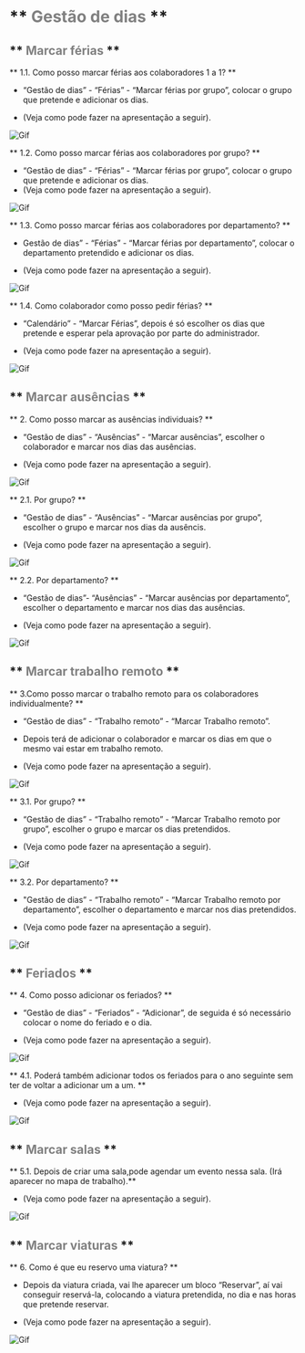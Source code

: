 # ** <span style="color:Grey">Gestão de dias</span> ** 

## **  <span style="color:Grey">Marcar férias</span> **


** 1.1. Como posso marcar férias aos colaboradores 1 a 1? **

- “Gestão de dias” - “Férias” - “Marcar férias por grupo”, colocar o grupo que pretende e adicionar os dias.  

- (Veja como pode fazer na apresentação a seguir). 


![Gif](/imagem/12.gif)


** 1.2. Como posso marcar férias aos colaboradores por grupo? **

- “Gestão de dias” - “Férias” - “Marcar férias por grupo”, colocar o grupo que pretende e adicionar os dias.  
- (Veja como pode fazer na apresentação a seguir).

![Gif](/imagem/13.gif)



** 1.3. Como posso marcar férias aos colaboradores por departamento? **

- Gestão de dias” - “Férias” - “Marcar férias por departamento”, colocar o departamento pretendido e adicionar os dias.  

- (Veja como pode fazer na apresentação a seguir). 


![Gif](/imagem/22.gif)



    
** 1.4. Como colaborador como posso pedir férias? **

- “Calendário” - “Marcar Férias”, depois é só escolher os dias que pretende e esperar pela aprovação por parte do administrador. 

- (Veja como pode fazer na apresentação a seguir). 


![Gif](/imagem/25.gif)



## ** <span style="color:Grey">Marcar ausências</span> **

** 2. Como posso marcar as ausências individuais? **

-  “Gestão de dias” - “Ausências” - “Marcar ausências”, escolher o colaborador e marcar nos dias das ausências. 

-  (Veja como pode fazer na apresentação a seguir). 


![Gif](/imagem/24.gif)

 
 ** 2.1. Por grupo? **

- “Gestão de dias” - “Ausências” - “Marcar ausências por grupo”, escolher o grupo e marcar nos dias da ausêncis. 

- (Veja como pode fazer na apresentação a seguir).



![Gif](/imagem/16.gif)



** 2.2. Por departamento? **

- “Gestão de dias”- “Ausências” - “Marcar ausências por departamento”, escolher o departamento e marcar nos dias das ausências. 

- (Veja como pode fazer na apresentação a seguir).


![Gif](/imagem/17.gif)


      
## ** <span style="color:Grey"> Marcar trabalho remoto</span> **

** 3.Como posso marcar o trabalho remoto para os colaboradores individualmente? **

- “Gestão de dias” - “Trabalho remoto” - “Marcar Trabalho remoto”. 

- Depois terá de adicionar o colaborador e marcar os dias em que o mesmo vai estar em trabalho remoto. 

- (Veja como pode fazer na apresentação a seguir). 



![Gif](/imagem/18.gif)



** 3.1. Por grupo?  **

- “Gestão de dias” - “Trabalho remoto” - “Marcar Trabalho remoto por grupo”, escolher o grupo e marcar os dias pretendidos.

- (Veja como pode fazer na apresentação a seguir).


![Gif](/imagem/19.gif)




** 3.2. Por departamento? **

- "Gestão de dias” - “Trabalho remoto” - “Marcar Trabalho remoto por departamento”, escolher o departamento e marcar nos dias pretendidos. 

- (Veja como pode fazer na apresentação a seguir).



![Gif](/imagem/20.gif)



     
     
## ** <span style="color:Grey"> Feriados</span> ** 

** 4. Como posso adicionar os feriados? **

- “Gestão de dias” - “Feriados” - “Adicionar”, de seguida é só necessário colocar o nome do feriado e o dia.  

- (Veja como pode fazer na apresentação a seguir).




![Gif](/imagem/21.gif)


 
** 4.1. Poderá também adicionar todos os feriados para o ano seguinte sem ter de voltar a adicionar um a um.  **

- (Veja como pode fazer na apresentação a seguir).



![Gif](/imagem/23.gif)
 

## ** <span style="color:Grey">Marcar salas</span> ** 

** 5.1. Depois de criar uma sala,pode agendar um evento nessa sala. (Irá aparecer no mapa de trabalho).**

- (Veja como pode fazer na apresentação a seguir). 

![Gif](/imagem/9.gif)
 

## ** <span style="color:Grey">Marcar viaturas</span> ** 

** 6. Como é que eu reservo uma viatura? **
 
- Depois da viatura criada, vai lhe aparecer um bloco “Reservar”, aí vai conseguir reservá-la, colocando a viatura pretendida, no dia e nas horas que pretende reservar.  

- (Veja como pode fazer na apresentação a seguir). 

 ![Gif](/imagem/11.gif)
 

 